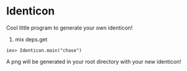# Identicon

Cool little program to generate your own identicon!

1. mix deps.get

```
iex> Identicon.main("chase")
```
A png will be generated in your root directory with your new identicon!